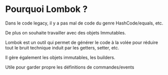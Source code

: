 # Pourquoi Lombok ?

Dans le code legacy, il y a pas mal de code du genre HashCode/equals, etc.

De plus on souhaite travailler avec des objets Immutables.

Lombok est un outil qui permet de générer le code à la volée pour réduire tout le bruit technique induit par les getters,
setter, etc.

Il gère également les objets immutables, les builders.

Utile pour garder propre les définitions de commandes/events